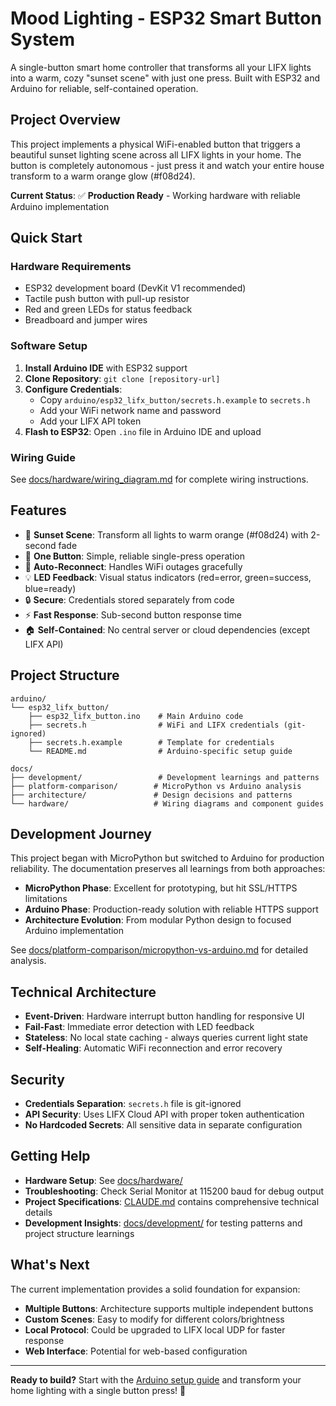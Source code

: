 # Mood Lighting - ESP32 Smart Button System

A single-button smart home controller that transforms all your LIFX lights into a warm, cozy "sunset scene" with just one press. Built with ESP32 and Arduino for reliable, self-contained operation.

## Project Overview

This project implements a physical WiFi-enabled button that triggers a beautiful sunset lighting scene across all LIFX lights in your home. The button is completely autonomous - just press it and watch your entire house transform to a warm orange glow (#f08d24).

**Current Status**: ✅ **Production Ready** - Working hardware with reliable Arduino implementation

## Quick Start

### Hardware Requirements
- ESP32 development board (DevKit V1 recommended)
- Tactile push button with pull-up resistor
- Red and green LEDs for status feedback
- Breadboard and jumper wires

### Software Setup
1. **Install Arduino IDE** with ESP32 support
2. **Clone Repository**: `git clone [repository-url]`
3. **Configure Credentials**: 
   - Copy `arduino/esp32_lifx_button/secrets.h.example` to `secrets.h`
   - Add your WiFi network name and password
   - Add your LIFX API token
4. **Flash to ESP32**: Open `.ino` file in Arduino IDE and upload

### Wiring Guide
See [docs/hardware/wiring_diagram.md](./docs/hardware/wiring_diagram.md) for complete wiring instructions.

## Features

- 🌅 **Sunset Scene**: Transform all lights to warm orange (#f08d24) with 2-second fade
- 🔘 **One Button**: Simple, reliable single-press operation
- 🔄 **Auto-Reconnect**: Handles WiFi outages gracefully
- 💡 **LED Feedback**: Visual status indicators (red=error, green=success, blue=ready)
- 🔒 **Secure**: Credentials stored separately from code
- ⚡ **Fast Response**: Sub-second button response time
- 🏠 **Self-Contained**: No central server or cloud dependencies (except LIFX API)

## Project Structure

```
arduino/
└── esp32_lifx_button/
    ├── esp32_lifx_button.ino    # Main Arduino code
    ├── secrets.h                # WiFi and LIFX credentials (git-ignored)
    ├── secrets.h.example        # Template for credentials
    └── README.md                # Arduino-specific setup guide

docs/
├── development/                 # Development learnings and patterns
├── platform-comparison/        # MicroPython vs Arduino analysis
├── architecture/               # Design decisions and patterns
└── hardware/                   # Wiring diagrams and component guides
```

## Development Journey

This project began with MicroPython but switched to Arduino for production reliability. The documentation preserves all learnings from both approaches:

- **MicroPython Phase**: Excellent for prototyping, but hit SSL/HTTPS limitations
- **Arduino Phase**: Production-ready solution with reliable HTTPS support
- **Architecture Evolution**: From modular Python design to focused Arduino implementation

See [docs/platform-comparison/micropython-vs-arduino.md](./docs/platform-comparison/micropython-vs-arduino.md) for detailed analysis.

## Technical Architecture

- **Event-Driven**: Hardware interrupt button handling for responsive UI
- **Fail-Fast**: Immediate error detection with LED feedback
- **Stateless**: No local state caching - always queries current light state
- **Self-Healing**: Automatic WiFi reconnection and error recovery

## Security

- **Credentials Separation**: `secrets.h` file is git-ignored
- **API Security**: Uses LIFX Cloud API with proper token authentication
- **No Hardcoded Secrets**: All sensitive data in separate configuration

## Getting Help

- **Hardware Setup**: See [docs/hardware/](./docs/hardware/)
- **Troubleshooting**: Check Serial Monitor at 115200 baud for debug output
- **Project Specifications**: [CLAUDE.md](./CLAUDE.md) contains comprehensive technical details
- **Development Insights**: [docs/development/](./docs/development/) for testing patterns and project structure learnings

## What's Next

The current implementation provides a solid foundation for expansion:
- **Multiple Buttons**: Architecture supports multiple independent buttons
- **Custom Scenes**: Easy to modify for different colors/brightness
- **Local Protocol**: Could be upgraded to LIFX local UDP for faster response
- **Web Interface**: Potential for web-based configuration

---

**Ready to build?** Start with the [Arduino setup guide](./arduino/esp32_lifx_button/README.md) and transform your home lighting with a single button press! 🌅